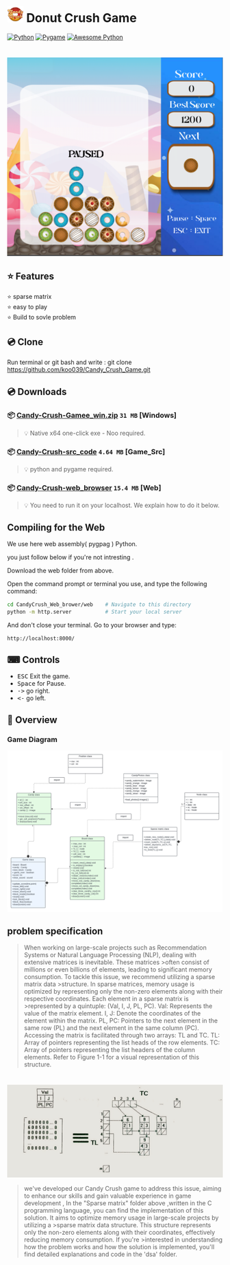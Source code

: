 # <img src="src/icon/icon.png" width="38"/> Donut Crush Game
[![Python](https://img.shields.io/badge/Python-3.12.3-blue.svg?style=flat&logo=python&logoColor=white)](https://www.python.org/)
[![Pygame](https://img.shields.io/badge/Pygame-1.9.6-836DAC.svg)](https://www.pygame.org/news)
[![Awesome Python](https://img.shields.io/badge/Python-awesomepython-blue.svg?style=flat&logo=python&logoColor=white)](https://github.com/vinta/awesome-python)
#

<img src="https://github.com/koo039/Candy_Crush_Game/blob/main/doc/screen.PNG" width="600">



## ⭐ Features
⭐ sparse matrix  
⭐ easy to play  
⭐ Build to sovle problem  
## 💿 Clone
Run terminal or git bash and write : 
git clone https://github.com/koo039/Candy_Crush_Game.git

## 💿 Downloads

### 📦 [Candy-Crush-Gamee_win.zip](https://github.com/koo039/Candy_Crush_Game/releases/download/downloads/CandyCrush-win_zip.rar) `31 MB` [Windows]
> 💡 Native x64 one-click exe - Noo required.
### 📦 [Candy-Crush-src_code](https://github.com/koo039/Candy_Crush_Game/releases/download/downloads/game_src_code.rar) `4.64 MB` [Game_Src]
> 💡 python and pygame required.
### 📦 [Candy-Crush-web_browser](https://github.com/koo039/Candy_Crush_Game/releases/download/downloads/CandyCrush_Web_brower.rar) `15.4 MB` [Web]
> 💡 You need to run it on your localhost. We explain how to do it below.

##  Compiling for the Web
  We use  here web assembly( pygpag ) Python.

  you just follow below if you're not intresting .

  Download the web folder from above. 
  
  Open the command prompt or terminal you use, and type the following command:  
  
  ```bash
  cd CandyCrush_Web_brower/web    # Navigate to this directory 
  python -m http.server           # Start your local server 
  ```
  And don't close your terminal. Go to your browser and type: 
  
  ```bash
  http://localhost:8000/
  ```

## ⌨ Controls

* <kbd>ESC</kbd> Exit the game.
* <kbd>Space</kbd> for Pause. 
* <kbd>-></kbd> go right.
* <kbd><-</kbd> go left.

## 🧭 Overview

### Game Diagram
<img src="https://github.com/koo039/Candy_Crush_Game/blob/main/doc/diagram.png" width="600">


## problem specification
>When working on large-scale projects such as Recommendation Systems or Natural Language Processing (NLP), dealing with extensive matrices is inevitable. These matrices >often consist of millions or even billions of elements, leading to significant memory consumption. To tackle this issue, we recommend utilizing a sparse matrix data >structure.
>In sparse matrices, memory usage is optimized by representing only the non-zero elements along with their respective coordinates. Each element in a sparse matrix is >represented by a quintuple: (Val, I, J, PL, PC).
>Val: Represents the value of the matrix element.
>I, J: Denote the coordinates of the element within the matrix.
>PL, PC: Pointers to the next element in the same row (PL) and the next element in the same column (PC).
>Accessing the matrix is facilitated through two arrays: TL and TC.
>TL: Array of pointers representing the list heads of the row elements.
>TC: Array of pointers representing the list headers of the column elements.
>Refer to Figure 1-1 for a visual representation of this structure.
# 
<img src="https://github.com/koo039/Candy_Crush_Game/blob/main/doc/problem_photo.png" width="600">


>we've developed our Candy Crush game to address this issue, aiming to enhance our skills and gain valuable experience in game development ,
>In the "Sparse matrix" folder above ,written in the C programming language, you can find the implementation of this solution. It aims to optimize memory usage in large-scale projects by utilizing a >sparse matrix data structure. This structure represents only the non-zero elements along with their coordinates, effectively reducing memory consumption. If you're >interested in understanding how the problem works and how the solution is implemented, you'll find detailed explanations and code in the 'dsa' folder.

